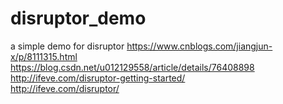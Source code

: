# disruptor_demo
a simple demo for disruptor
https://www.cnblogs.com/jiangjun-x/p/8111315.html </br>
https://blog.csdn.net/u012129558/article/details/76408898 </br>
http://ifeve.com/disruptor-getting-started/ </br>
http://ifeve.com/disruptor/
